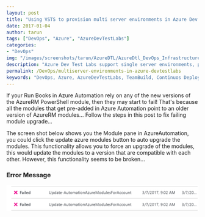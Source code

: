 ```yaml
---
layout: post
title: "Using VSTS to provision multi server environments in Azure Dev Test Labs"
date: 2017-01-04
author: tarun
tags: ["DevOps", "Azure", "AzureDevTestLabs"]
categories:
- "DevOps"
img: "/images/screenshots/tarun/AzureDTL/AzureDtl_DevOps_InfrastructureIsCode.png"
description: "Azure Dev Test Labs support single server environments, previously we've seen how to use the VSTS Azure Dev Test Labs extension from the Visual Studio Marketplace to automate the provisioing of virtaual machines in the Azure Dev Test Labs. In this blog post we'll see how to deploy multi server environments in Azure Dev Test Labs using Arm deployment task in VSTS."
permalink: /DevOps/multiserver-environments-in-azure-devtestlabs
keywords: "DevOps, Azure, AzureDevTestLabs, TeamBuild, Continuos Deployments, Release Management"
---
```


If your Run Books in Azure Automation rely on any of the new versions of the AzureRM PowerShell module, then they may start to fail! That's because all the modules that get pre-added in Azure Automation point to an older version of AzureRM modules... Follow the steps in this post to fix failing module upgrade...
<!--more-->

The screen shot below shows you the Module pane in AzureAutomation, you could click the update azure modules button to auto upgrade the modules. This functionality allows you to force an upgrade of the modules, this would update the modules to a version that are compatible with each other. However, this functionality seems to be broken...

### Error Message 

![AzureAutomation-UpdateModule-ErrorMessage](/images/screenshots/tarun/AzureAutomation/AzureAutomationModuleUpgradeFailureErrorMessage.PNG)

